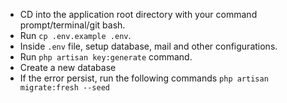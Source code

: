 - CD into the application root directory with your command prompt/terminal/git bash.
- Run `cp .env.example .env`.
- Inside `.env` file, setup database, mail and other configurations.
- Run `php artisan key:generate` command.
- Create a new database
- If the error persist, run the following commands `php artisan migrate:fresh --seed`
